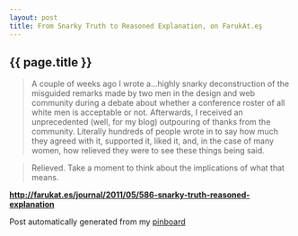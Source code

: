 ```yaml
---
layout: post
title: From Snarky Truth to Reasoned Explanation, on FarukAt.eş
---
```


## {{ page.title }}

> A couple of weeks ago I wrote a...highly snarky deconstruction of the misguided remarks made by two men in the design and web community during a debate about whether a conference roster of all white men is acceptable or not. Afterwards, I received an unprecedented (well, for my blog) outpouring of thanks from the community. Literally hundreds of people wrote in to say how much they agreed with it, supported it, liked it, and, in the case of many women, how relieved they were to see these things being said.
  
> 
  
> Relieved. Take a moment to think about the implications of what that means.  

<strong><a href='http://farukat.es/journal/2011/05/586-snarky-truth-reasoned-explanation'>http://farukat.es/journal/2011/05/586-snarky-truth-reasoned-explanation</a></strong>

Post automatically generated from my <a href="http://pinboard.in/u:ndfine">pinboard</a>
